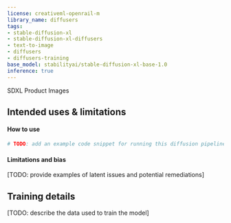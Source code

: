 ```yaml
---
license: creativeml-openrail-m
library_name: diffusers
tags:
- stable-diffusion-xl
- stable-diffusion-xl-diffusers
- text-to-image
- diffusers
- diffusers-training
base_model: stabilityai/stable-diffusion-xl-base-1.0
inference: true
---
```


<!-- This model card has been generated automatically according to the information the training script had access to. You
should probably proofread and complete it, then remove this comment. -->

SDXL Product Images

## Intended uses & limitations

#### How to use

```python
# TODO: add an example code snippet for running this diffusion pipeline
```

#### Limitations and bias

[TODO: provide examples of latent issues and potential remediations]

## Training details

[TODO: describe the data used to train the model]